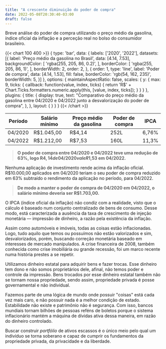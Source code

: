 ```yaml
---
title: "A crescente diminuição do poder de compra"
date: 2022-05-08T20:30:40-03:00
draft: false
---
```

Breve análise do poder de compra utilizando o preço médio da gasolina, índice oficial da inflação e a perceção real no bolso do consumidor brasileiro.

{{< chart 100 400 >}}
{
    type: 'bar',
    data: {
        labels: ['2020', '2022'],
        datasets: [{
            label: 'Preço médio da gasolina no Brasil',
            data: [4.14, 7.53],
            backgroundColor: [
                'rgba(255, 205, 86, 0.2)',
            ],
            borderColor: [
                'rgba(255, 205, 86, 1)',
            ],
            borderWidth: 2,
            order: 2,
        }, {
            order: 1,
            type: 'line',
            label: 'Poder de compra',
            data: [4.14, 1.53],
            fill: false,
            borderColor: 'rgb(54, 162, 235)',
            borderWidth: 5,
        }]
    },
    options: {
        maintainAspectRatio: false,
        scales: {
            y: {
                max: 9,
                ticks: {
                    callback: function(value, index, ticks) {
                        return 'R$' + Chart.Ticks.formatters.numeric.apply(this, [value, index, ticks]);
                    }
                }
            }
        },
        plugins: {
            title: {
                display: true,
                text: "Comparativo do preço médio da gasolina entre 04/2020 e 04/2022 junto a desvalorização do poder de compra",
            },
        },
        layout: {
        }
    }
}
{{< /chart >}}

| Período       | Salário mínimo | Preço médio da gasolina | Poder de compra | IPCA |
|---------------|----------------|-------------------------|-----------------| -- |
| 04/2020 | R$1.045,00     | R$4,14                  | 252L            | 6,76% |
| 04/2022 | R$1.212,00     | R$7,53                  | 160L            | 11,3% |

> **O poder de compra entre 04/2020 e 04/2022 teve uma redução de 63%, logo R$4,14 de 04/2020 vale R$1,53 em 04/2022.**

Nenhuma aplicação de investimento rende acima da inflação oficial. R$10.000,00 aplicados em 04/2020 teriam o seu poder de compra reduzido em 63% subtraído o rendimento da aplicação no período, para 04/2022.

> **De modo a manter o poder de compra de 04/2020 em 04/2022, o salário mínimo deveria ser R$1.703,00.**

O IPCA (índice oficial da inflação) não condiz com a realidade, visto que o cálculo é baseado num conjunto centralizado de bens de consumo. Desse modo, está caracterizada a ausência da taxa de crescimento de injeção monetária — impressão de dinheiro, a razão pela existência da inflação.

Assim como automóveis e imóveis, todas as coisas estão inflacionadas. Logo, tudo aquilo que temos ou possuímos não estão valorizados e sim, desvalorizados, porém, buscando correção monetária baseado em interesses de mercado manipulados. A crise financeira de 2008, também conhecida como crise imobiliária ou grande recessão, foi um marco recente numa história prestes a se repetir.

Utilizamos dinheiro estatal para adquirir bens e fazer trocas. Esse dinheiro tem dono e não somos proprietários dele, afinal, não temos poder e controle da impressão. Bens trocados por esse dinheiro estatal também não se tornam nossa propriedade, sendo assim, propriedade privada é posse governamental e não individual.

Fazemos parte de uma lógica de mundo onde possuir "coisas" está cada vez mais caro, e não possuir nada é a melhor condição de estado. Estabilidade não existe e patrimônio não é segurança. Com isso, bancos mundiais tornam bilhões de pessoas reféns de boletos porque o sistema inflacionário mantém a máquina de dívidas ativa dessa maneira, em razão do dinheiro controlado.

Buscar construir *portfólio* de ativos escassos é o único meio pelo qual um indivíduo se torna soberano e capaz de cumprir os fundamentos da propriedade privada, da privacidade e da liberdade.